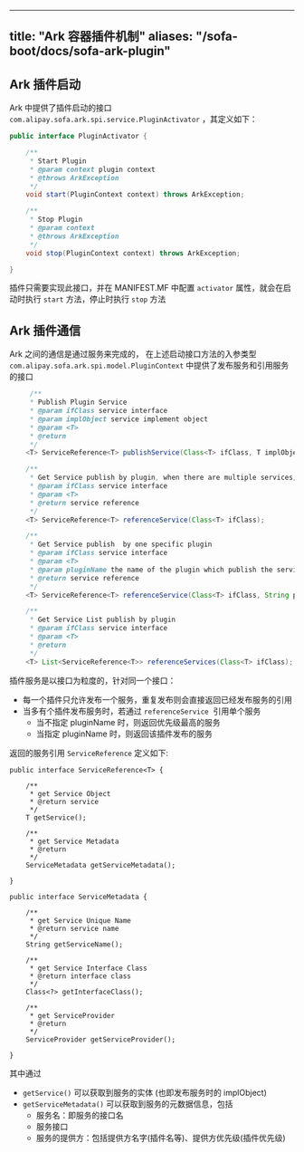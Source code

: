 
---
title: "Ark 容器插件机制"
aliases: "/sofa-boot/docs/sofa-ark-plugin"
---


## Ark 插件启动

Ark 中提供了插件启动的接口 `com.alipay.sofa.ark.spi.service.PluginActivator`  ，其定义如下：

```java
public interface PluginActivator {

    /**
     * Start Plugin
     * @param context plugin context
     * @throws ArkException
     */
    void start(PluginContext context) throws ArkException;

    /**
     * Stop Plugin
     * @param context
     * @throws ArkException
     */
    void stop(PluginContext context) throws ArkException;

}
```

插件只需要实现此接口，并在 MANIFEST.MF 中配置 `activator` 属性，就会在启动时执行 `start` 方法，停止时执行 `stop` 方法

## Ark 插件通信

Ark 之间的通信是通过服务来完成的， 在上述启动接口方法的入参类型 `com.alipay.sofa.ark.spi.model.PluginContext` 中提供了发布服务和引用服务的接口

```java
     /**
     * Publish Plugin Service
     * @param ifClass service interface
     * @param implObject service implement object
     * @param <T>
     * @return
     */
    <T> ServiceReference<T> publishService(Class<T> ifClass, T implObject);

    /**
     * Get Service publish by plugin, when there are multiple services, return the highest priority plugin service
     * @param ifClass service interface
     * @param <T>
     * @return service reference
     */
    <T> ServiceReference<T> referenceService(Class<T> ifClass);

    /**
     * Get Service publish  by one specific plugin
     * @param ifClass service interface
     * @param <T>
     * @param pluginName the name of the plugin which publish the service
     * @return service reference
     */
    <T> ServiceReference<T> referenceService(Class<T> ifClass, String pluginName);

    /**
     * Get Service List publish by plugin
     * @param ifClass service interface
     * @param <T>
     * @return
     */
    <T> List<ServiceReference<T>> referenceServices(Class<T> ifClass);
```

插件服务是以接口为粒度的，针对同一个接口：
* 每一个插件只允许发布一个服务，重复发布则会直接返回已经发布服务的引用
* 当多有个插件发布服务时，若通过 `referenceService`  引用单个服务
  * 当不指定 pluginName 时，则返回优先级最高的服务
  * 当指定 pluginName 时，则返回该插件发布的服务


返回的服务引用 `ServiceReference` 定义如下:

```plain
public interface ServiceReference<T> {

    /**
     * get Service Object
     * @return service
     */
    T getService();

    /**
     * get Service Metadata
     * @return
     */
    ServiceMetadata getServiceMetadata();

}

public interface ServiceMetadata {

    /**
     * get Service Unique Name
     * @return service name
     */
    String getServiceName();

    /**
     * get Service Interface Class
     * @return interface class
     */
    Class<?> getInterfaceClass();

    /**
     * get ServiceProvider
     * @return
     */
    ServiceProvider getServiceProvider();

}
```

其中通过
* `getService()` 可以获取到服务的实体 (也即发布服务时的 implObject)
* `getServiceMetadata()` 可以获取到服务的元数据信息，包括
  * 服务名：即服务的接口名
  * 服务接口
  * 服务的提供方：包括提供方名字(插件名等)、提供方优先级(插件优先级)


